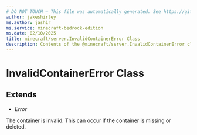```yaml
---
# DO NOT TOUCH — This file was automatically generated. See https://github.com/mojang/minecraftapidocsgenerator to modify descriptions, examples, etc.
author: jakeshirley
ms.author: jashir
ms.service: minecraft-bedrock-edition
ms.date: 02/10/2025
title: minecraft/server.InvalidContainerError Class
description: Contents of the @minecraft/server.InvalidContainerError class.
---
```

# InvalidContainerError Class

## Extends
- *Error*

The container is invalid. This can occur if the container is missing or deleted.
